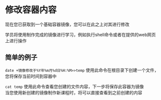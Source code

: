 # 修改容器内容 

现在您已获取到一个基础容器镜像，您可以在此之上对其进行修改   

学员将使用制作完成的镜像进行学习，例如执行shell命令或者在提供的web网页上进行操作  

## 简单的例子 
`date +镜像修改于%Y年%m月%d日%H:%M>>temp`
使用此命令在根目录下创建一个文件，您将保存当前时间到容器中

`cat temp`
使用此命令查看您创建的文件内容，下一步将保存此容器为镜像  
当您使用新创建的镜像制作新课程时，将可以直接查看到之前创建的内容